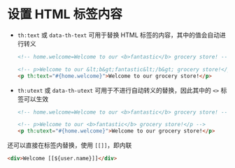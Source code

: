 # 设置 HTML 标签内容

* `th:text` 或 `data-th-text` 可用于替换 HTML 标签的内容，其中的值会自动进行转义

  ```html
  <!-- home.welcome=Welcome to our <b>fantastic</b> grocery store! -->

  <!-- p>Welcome to our &lt;b&gt;fantastic&lt;/b&gt; grocery store!</p -->
  <p th:text="#{home.welcome}">Welcome to our grocery store!</p>
  ```
* `th:utext` 或 `data-th-utext` 可用于不进行自动转义的替换，因此其中的 `<>` 标签可以生效

  ```html
  <!-- home.welcome=Welcome to our <b>fantastic</b> grocery store! -->

  <!-- p>Welcome to our <b>fantastic</b> grocery store!</p -->
  <p th:utext="#{home.welcome}">Welcome to our grocery store!</p>
  ```

还可以直接在标签内替换，使用 `[[]]`，即内联

```html
<div>Welcome [[${user.name}]]</div>
```

‍
